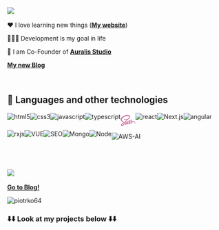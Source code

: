 <img src="https://readme-typing-svg.demolab.com?font=Fira+Code&weight=500&size=21&duration=3000&pause=800&color=0E36B1&width=435&lines=I+am+Peter+-+Software+Developer;I+%E2%9D%A4%EF%B8%8F+Angular%2C+React%2C+C%23+(.Net);I+am+Co-founder+Auralis+Studio;In+free+time+I+code+own+apps;I+love+NestJS%2C+Typescript%2C+AWS;I+am+Fullstack+Developer;Web+Developing+rule!+%F0%9F%A4%8D;Look+on+my+awesome+projects+%F0%9F%91%87;React+Native+is+awesome!;Look+on+my+blog+on+Linkedin!;My+portfolio+was+made+by+NextJS;I+am+Piotrko64;This+is+13+line!+Wow!;Typescript+is+cool;Make+wish+card+by+my+PARTY+CARD+app;Use+WORDSY+app+to+learn+english;Chronos+is+my+microfrontend+project;Nazywam+si%C4%99+Piotrek+%3A);I+think+about+own+website+to+blog;Laravel+is+Awesome!;I+learn+to+get+AWS+Cloud+Practitioner+Cert;auralis-studio.pl+invites!">

❤️ I love learning new things ([**My website**](https://piotrko64.pl))

👨🏻‍💻 Development is my goal in life

👔 I am Co-Founder of [**Auralis Studio**](https://auralis-studio.pl)

[**My new Blog**](https://blog.piotrko64.pl)

<br>


## 👾 Languages and other technologies 

<div>

</div><img src="https://user-images.githubusercontent.com/77500425/161312332-1842468e-46e2-4dc6-8996-4b4cc28bc4fd.png" alt="html5" height="35"  align="left" title="HTML"/><img src="https://user-images.githubusercontent.com/77500425/161312398-ceb134e4-5c2f-41c6-b58c-ccb7329528ba.png" alt="css3" height="35"  align="left" title="CSS"/>
<img src="https://user-images.githubusercontent.com/77500425/161312230-36d37ac5-8801-4313-a68c-c5695c429b70.png" alt="javascript" height="35" align="left" title="JS"/>
<img src="https://user-images.githubusercontent.com/77500425/161311954-e03613e7-54b2-4d1b-ac2e-559f8c1e9f2d.png" alt="typescript" height="35"  align="left" title="TS"/>
<img src="https://raw.githubusercontent.com/devicons/devicon/master/icons/sass/sass-original.svg" alt="sass"  height="35" align="left"/>
<img src="https://user-images.githubusercontent.com/77500425/161312615-f3961568-28bb-48fa-9d95-93ecd61337b3.png" alt="react"  height="35" align="left"/>
<img src="https://user-images.githubusercontent.com/77500425/161314348-bd1a1db1-cf7d-4a7d-a870-25f357a2a03d.png" alt="Next.js" height="35"  align="left" title="NextJS"/>
<img src="https://user-images.githubusercontent.com/77500425/162248968-1306a5a9-1683-4764-8608-95eeed00d10e.png" alt="angular" height="40"  align="left" title="I would like write better code with Angular framework"/>
<img src="https://user-images.githubusercontent.com/77500425/161314456-895abf4c-d1f6-4819-a053-f35919c6ee42.png" alt="rxjs" height="40"  align="left" title="Reactive programming"/>
<img src="https://github.com/Piotrko64/Piotrko64/assets/77500425/342725e7-3379-422b-bfcb-0942cb494712" alt="VUE" height="40"  align="left" title="vue"/>
<img src="https://github.com/Piotrko64/Piotrko64/assets/77500425/4210a398-ab4b-4c2d-a7ae-092004f83368" alt="SEO"  height="35" align="left"/>
<img src="https://user-images.githubusercontent.com/77500425/161313295-a11c936d-a0b3-4bb6-84c1-9ea3c459c3b8.png" alt="Mongo"  height="35" align="left"/>
<img src="https://user-images.githubusercontent.com/77500425/161312763-dd21dc88-2b1a-4a66-896b-8ce02e0c6a8c.png" alt="Node"  height="35" align="left"/>



<br/>
<!-- 
## My own game: [**POKEFLEX CARD GAME**](https://poke-flex.netlify.app) 
## App to create card with wishes: [**Party Card**](https://party-card.vercel.app) 
## English learning application: [**Wordsy**](https://wordsy-angielski.vercel.app/Fiszki)
-->

##

<div><img src="https://images.credly.com/images/4d4693bb-530e-4bca-9327-de07f3aa2348/image.png" alt="AWS-AI" height="78"  align="left" title="AWS_AI"/></div>
<br/>
<br/>
<br>
<br/>
<br>

<img src="https://github.com/Piotrko64/Piotrko64/assets/77500425/ac7a156c-a09a-4ad0-9057-87b0617b4654" />


<b> [Go to Blog!](https://www.linkedin.com/in/piotr-kołodziejczyk/recent-activity/all/) </b>

<!-- 
## 🧑‍🎓 What I would like learn in the future: 
<p>
<img src="https://github.com/Piotrko64/Piotrko64/assets/77500425/842c47ae-1458-4695-bef3-b5f5d3d7577e" alt="JAVA" height="40"  align="left" title="JAVA"/>

<img src="https://github.com/Piotrko64/Piotrko64/assets/77500425/6991fe11-ae5f-4e84-98af-26e3e761455b" alt="REACT NATIVE" height="40"  align="left" title="REACT NATIVE"/>

<img src="https://github.com/Piotrko64/Piotrko64/assets/77500425/a966d560-4c05-47f9-b96b-abe7f56d2b57" alt="ANALOGjs" height="40"  align="left" title="AnalogJS - Angular Meta Framework"/>

<img src="https://github.com/Piotrko64/Piotrko64/assets/77500425/4a43771e-96e8-4026-b7ee-0e18fc9641fc" alt="Flutter" height="40"  align="left" title="Flutter"/>

</p>
-->




<img src="https://komarev.com/ghpvc/?username=piotrko64&label=Profile%20views&color=0e75b6&style=flat" alt="piotrko64" />
<br>



<h3>⬇️⬇️️ Look at my projects below ⬇️⬇️</h3>
<!-- 
## 🎯 My next goals 










<br/>

[![](https://visitcount.itsvg.in/api?id=Piotrko64&label=ProfileViews&color=1&icon=2&pretty=false)](https://visitcount.itsvg.in)




## 🧐 Contact on Discord: Piętro64#4767  -->




